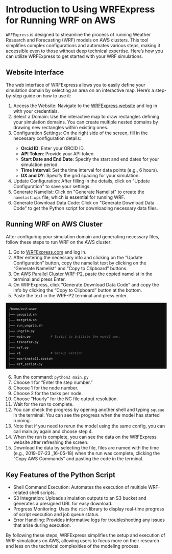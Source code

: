 # Introduction to Using WRFExpress for Running WRF on AWS

`WRFExpress` is designed to streamline the process of running Weather Research and Forecasting (WRF) models on AWS clusters. This tool simplifies complex configurations and automates various steps, making it accessible even to those without deep technical expertise. Here’s how you can utilize WRFExpress to get started with your WRF simulations.

## Website Interface

The web interface of WRFExpress allows you to easily define your simulation domain by selecting an area on an interactive map. Here’s a step-by-step guide on how to use it:

<ol>
   <li>Access the Website: Navigate to the <a href="https://wrfexpress.com" target="_blank">WRFExpress website</a> and log in with your credentials.</li>
   <li>Select a Domain: Use the interactive map to draw rectangles defining your simulation domains. You can create multiple nested domains by drawing new rectangles within existing ones.</li>
   <li>Configuration Settings: On the right side of the screen, fill in the necessary configuration details:</li>
   <ul>
      <li><b>Orcid ID</b>: Enter your ORCID ID.</li>
      <li><b>API Token</b>: Provide your API token.</li>
      <li><b>Start Date and End Date</b>: Specify the start and end dates for your simulation period.</li>
      <li><b>Time Interval</b>: Set the time interval for data points (e.g., 6 hours).</li>
      <li><b>DX and DY</b>: Specify the grid spacing for your simulation.</li>
   </ul>
  <li>Update Configuration: After filling in the details, click on "Update Configuration" to save your settings.</li>
  <li>Generate Namelist: Click on "Generate Namelist" to create the <code>namelist.wps</code> file, which is essential for running WRF.</li>
  <li>Generate Download Data Code: Click on "Generate Download Data Code" to get the Python script for downloading necessary data files.</li>
</ol>


## Running WRF on AWS Cluster

After configuring your simulation domain and generating necessary files, follow these steps to run WRF on the AWS cluster:

1. Go to [WRFExpress.com](https://wrfexpress.com) and log in.
2. After entering the necessary info and clicking on the ”Update Configuration” button, copy the namelist text by clicking on the “Generate Namelist” and “Copy to Clipboard” buttons.
3. On [AWS Parallel Cluster WRF-P2](https://pcui-auth-3de65d10-76cb-11ee-9cab-02f64d93270f.auth.us-east-2.amazoncognito.com/login?response_type=code&client_id=6hl2fttmbkt04ck3iq353ona9d&scope=openid&redirect_uri=https://x6ekiatuyb.execute-api.us-east-2.amazonaws.com/login&state=563j3c0he2fgb), paste the copied namelist in the terminal and press Enter.
4. On WRFExpress, click “Generate Download Data Code” and copy the info by clicking the “Copy to Clipboard” button at the bottom.
5. Paste the text in the WRF-P2 terminal and press enter.

![Website Environment](images/index/1_.png)

6. Run the command: `python3 main.py`
7. Choose 1 for ”Enter the step number.”
8. Choose 1 for the node number.
9. Choose 2 for the tasks per node.
10. Choose ”Hourly” for the NC file output resolution.
11. Wait for the run to complete.
12. You can check the progress by opening another shell and typing `squeue` in the terminal. You can see the progress when the model has started running.
13. Note that if you need to rerun the model using the same config, you can call main.py again and choose step 4.
14. When the run is complete, you can see the data on the WRFExpress website after refreshing the screen.
15. Download the data by selecting the file, files are named with the time (e.g., 2019-07-23 _16-05-18) when the run was complete, clicking the “Copy AWS Commands” and pasting the code in the terminal.

## Key Features of the Python Script

- Shell Command Execution: Automates the execution of multiple WRF-related shell scripts.
- S3 Integration: Uploads simulation outputs to an S3 bucket and generates a presigned URL for easy download.
- Progress Monitoring: Uses the `rich` library to display real-time progress of script execution and job queue status.
- Error Handling: Provides informative logs for troubleshooting any issues that arise during execution.

By following these steps, WRFExpress simplifies the setup and execution of WRF simulations on AWS, allowing users to focus more on their research and less on the technical complexities of the modeling process.
